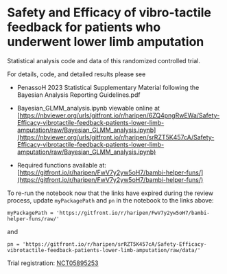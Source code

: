 # Safety and Efficacy of vibro-tactile feedback for patients who underwent lower limb amputation
Statistical analysis code and data of this randomized controlled trial.

For details, code, and detailed results please see

- PenassoH 2023 Statistical Supplementary Material following the Bayesian Analysis Reporting Guidelines.pdf

- Bayesian_GLMM_analysis.ipynb viewable online at <br>
[https://nbviewer.org/urls/gitfront.io/r/haripen/6ZQ4pngRwEWa/Safety-Efficacy-vibrotactile-feedback-patients-lower-limb-amputation/raw/Bayesian_GLMM_analysis.ipynb](https://nbviewer.org/urls/gitfront.io/r/haripen/srRZT5K457cA/Safety-Efficacy-vibrotactile-feedback-patients-lower-limb-amputation/raw/Bayesian_GLMM_analysis.ipynb)

- Required functions available at: <br>
[https://gitfront.io/r/haripen/FwV7y2yw5oH7/bambi-helper-funs/](https://gitfront.io/r/haripen/FwV7y2yw5oH7/bambi-helper-funs/)

To re-run the notebook now that the links have expired during the review process, update ``myPackagePath`` and ``pn`` in the notebook to the links above:
```
myPackagePath = 'https://gitfront.io/r/haripen/FwV7y2yw5oH7/bambi-helper-funs/raw/'
```
and
```
pn = 'https://gitfront.io/r/haripen/srRZT5K457cA/Safety-Efficacy-vibrotactile-feedback-patients-lower-limb-amputation/raw/data/'
```


Trial registration: <a href="https://clinicaltrials.gov/ct2/show/record/NCT05895253"> NCT05895253 </a>
